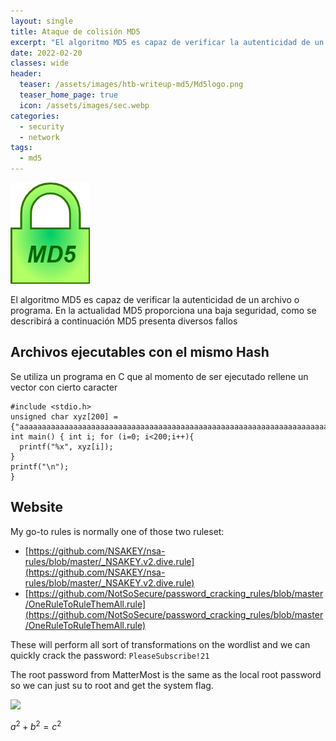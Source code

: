 ```yaml
---
layout: single
title: Ataque de colisión MD5
excerpt: "El algoritmo MD5 es capaz de verificar la autenticidad de un archivo o programa. En la actualidad MD5 proporciona una baja seguridad, como se describirá a continuación MD5 presenta diversos fallos."
date: 2022-02-20
classes: wide
header:
  teaser: /assets/images/htb-writeup-md5/Md5logo.png
  teaser_home_page: true
  icon: /assets/images/sec.webp
categories:
  - security
  - network
tags:  
  - md5
---
```


![](/assets/images/htb-writeup-md5/Md5logo.png)

El algoritmo MD5 es capaz de verificar la autenticidad de un archivo o programa. En la actualidad MD5 proporciona una baja seguridad, como se describirá a continuación MD5 presenta diversos fallos

## Archivos ejecutables con el mismo Hash

Se utiliza un programa en C que al momento de ser ejecutado rellene un vector con cierto caracter

```
#include <stdio.h>
unsigned char xyz[200] = 
{"aaaaaaaaaaaaaaaaaaaaaaaaaaaaaaaaaaaaaaaaaaaaaaaaaaaaaaaaaaaaaaaaaaaaaaaaaaaaaaaaaaaaaaaaaaaaaaaaaaaaaaaaaaaaaaaaaaaaaaaaaaaaaaaaaaaaaaaaaaaaaaaaaaaaaaaaaaaaaaaaaaaaaaaaaaaaaaaaaaaaaaaaaaaaaaaaaaaaaaaa"}; 
int main() { int i; for (i=0; i<200;i++){
  printf("%x", xyz[i]);
}
printf("\n");
}
```

## Website


My go-to rules is normally one of those two ruleset:

- [https://github.com/NSAKEY/nsa-rules/blob/master/_NSAKEY.v2.dive.rule](https://github.com/NSAKEY/nsa-rules/blob/master/_NSAKEY.v2.dive.rule)
- [https://github.com/NotSoSecure/password_cracking_rules/blob/master/OneRuleToRuleThemAll.rule](https://github.com/NotSoSecure/password_cracking_rules/blob/master/OneRuleToRuleThemAll.rule)

These will perform all sort of transformations on the wordlist and we can quickly crack the password: `PleaseSubscribe!21`


The root password from MatterMost is the same as the local root password so we can just su to root and get the system flag.

![](/assets/images/htb-writeup-delivery/root.png)

$a^2 + b^2 = c^2$

